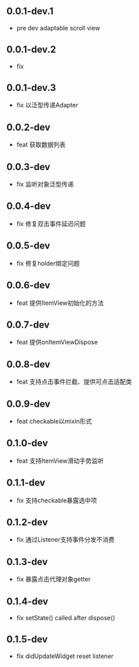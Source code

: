 ## 0.0.1-dev.1

* pre dev adaptable scroll view

## 0.0.1-dev.2

* fix

## 0.0.1-dev.3

* fix 以泛型传递Adapter

## 0.0.2-dev

* feat 获取数据列表

## 0.0.3-dev

* fix 监听对象泛型传递

## 0.0.4-dev

* fix 修复双击事件延迟问题

## 0.0.5-dev

* fix 修复holder绑定问题

## 0.0.6-dev

* feat 提供ItemView初始化的方法

## 0.0.7-dev

* feat 提供onItemViewDispose

## 0.0.8-dev

* feat 支持点击事件拦截、提供可点击适配类

## 0.0.9-dev

* feat checkable以mixin形式

## 0.1.0-dev

* feat 支持ItemView滑动手势监听

## 0.1.1-dev

* fix 支持checkable暴露选中项

## 0.1.2-dev

* fix 通过Listener支持事件分发不消费

## 0.1.3-dev

* fix 暴露点击代理对象getter

## 0.1.4-dev

* fix setState() called after dispose()

## 0.1.5-dev

* fix didUpdateWidget reset listener